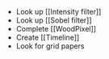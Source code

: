 - Look up [[Intensity filter]]
- Look up [[Sobel filter]]
- Complete [[WoodPixel]]
- Create [[Timeline]]
- Look for grid papers